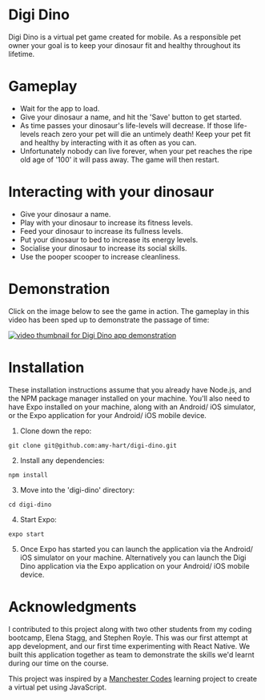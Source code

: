# Digi Dino

Digi Dino is a virtual pet game created for mobile. As a responsible pet owner your goal is to keep your dinosaur fit and healthy throughout its lifetime. 

# Gameplay
* Wait for the app to load.  
* Give your dinosaur a name, and hit the 'Save' button to get started.
* As time passes your dinosaur's life-levels will decrease. If those life-levels reach zero your pet will die an untimely death! Keep your pet fit and healthy by interacting with it as often as you can.
* Unfortunately nobody can live forever, when your pet reaches the ripe old age of '100' it will pass away. The game will then restart.

# Interacting with your dinosaur
* Give your dinosaur a name.
* Play with your dinosaur to increase its fitness levels.
* Feed your dinosaur to increase its fullness levels.
* Put your dinosaur to bed to increase its energy levels.
* Socialise your dinosaur to increase its social skills.
* Use the pooper scooper to increase cleanliness.

# Demonstration

Click on the image below to see the game in action. The gameplay in this video has been sped up to demonstrate the passage of time: 

[![video thumbnail for Digi Dino app demonstration](http://img.youtube.com/vi/usHLhh_gEto/0.jpg)](http://www.youtube.com/watch?v=usHLhh_gEto "Link to Digi Dino app demonstration on YouTube")

# Installation
These installation instructions assume that you already have Node.js, and the NPM package manager installed on your machine. You'll also need to have Expo installed on your machine, along with an Android/ iOS simulator, or the Expo application for your Android/ iOS mobile device.

1. Clone down the repo:
```{r, engine='bash', count_lines}
git clone git@github.com:amy-hart/digi-dino.git
```
2. Install any dependencies: 
```{r, engine='bash', count_lines}
npm install
```
3. Move into the 'digi-dino' directory:
```{r, engine='bash', count_lines}
cd digi-dino
```
4. Start Expo:
```{r, engine='bash', count_lines}
expo start
```
5. Once Expo has started you can launch the application via the Android/ iOS simulator on your machine. Alternatively you can launch the Digi Dino application via the Expo application on your Android/ iOS mobile device.


# Acknowledgments

I contributed to this project along with two other students from my coding bootcamp, Elena Stagg, and Stephen Royle. This was our first attempt at app development, and our first time experimenting with React Native. We built this application together as team to demonstrate the skills we'd learnt during our time on the course.

This project was inspired by a [Manchester Codes](https://www.manchestercodes.com/) learning project to create a virtual pet using JavaScript.
